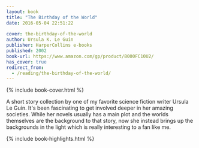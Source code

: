```yaml
---
layout: book
title: "The Birthday of the World"
date: 2016-05-04 22:51:22
 
cover: the-birthday-of-the-world
author: Ursula K. Le Guin
publisher: HarperCollins e-books
published: 2002
book-url: https://www.amazon.com/gp/product/B000FC10U2/
has_cover: true
redirect_from:
  - /reading/the-birthday-of-the-world/
---
```

{% include book-cover.html %}

A short story collection by one of my favorite science fiction writer Ursula Le Guin. It's been fascinating to get involved deeper in her amazing societies. While her novels usually has a main plot and the worlds themselves are the background to that story, now she instead brings up the backgrounds in the light which is really interesting to a fan like me.

{% include book-highlights.html %}
